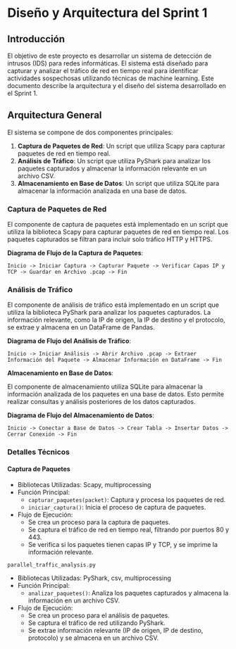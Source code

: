# Diseño y Arquitectura del Sprint 1

## Introducción

El objetivo de este proyecto es desarrollar un sistema de detección de intrusos (IDS) para redes informáticas. El sistema está diseñado para capturar y analizar el tráfico de red en tiempo real para identificar actividades sospechosas utilizando técnicas de machine learning. Este documento describe la arquitectura y el diseño del sistema desarrollado en el Sprint 1.

## Arquitectura General

El sistema se compone de dos componentes principales:

1. **Captura de Paquetes de Red**: Un script que utiliza Scapy para capturar paquetes de red en tiempo real.
2. **Análisis de Tráfico**: Un script que utiliza PyShark para analizar los paquetes capturados y almacenar la información relevante en un archivo CSV.
3. **Almacenamiento en Base de Datos**: Un script que utiliza SQLite para almacenar la información analizada en una base de datos.

### Captura de Paquetes de Red

El componente de captura de paquetes está implementado en un script que utiliza la biblioteca Scapy para capturar paquetes de red en tiempo real. Los paquetes capturados se filtran para incluir solo tráfico HTTP y HTTPS.

**Diagrama de Flujo de la Captura de Paquetes**:

```plaintext
Inicio -> Iniciar Captura -> Capturar Paquete -> Verificar Capas IP y TCP -> Guardar en Archivo .pcap -> Fin
```
### Análisis de Tráfico

El componente de análisis de tráfico está implementado en un script que utiliza la biblioteca PyShark para analizar los paquetes capturados. La información relevante, como la IP de origen, la IP de destino y el protocolo, se extrae y almacena en un DataFrame de Pandas.

**Diagrama de Flujo del Análisis de Tráfico**:

```plaintext
Inicio -> Iniciar Análisis -> Abrir Archivo .pcap -> Extraer Información del Paquete -> Almacenar Información en DataFrame -> Fin
```
**Almacenamiento en Base de Datos**:

El componente de almacenamiento utiliza SQLite para almacenar la información analizada de los paquetes en una base de datos. Esto permite realizar consultas y análisis posteriores de los datos capturados.

**Diagrama de Flujo del Almacenamiento de Datos**:

```plaintext
Inicio -> Conectar a Base de Datos -> Crear Tabla -> Insertar Datos -> Cerrar Conexión -> Fin
```
### Detalles Técnicos
#### Captura de Paquetes
* Bibliotecas Utilizadas: Scapy, multiprocessing
* Función Principal:
    * `capturar_paquetes(packet)`: Captura y procesa los paquetes de red.
    * `iniciar_captura()`: Inicia el proceso de captura de paquetes.
* Flujo de Ejecución:
    * Se crea un proceso para la captura de paquetes.
    * Se captura el tráfico de red en tiempo real, filtrando por puertos 80 y 443.
    * Se verifica si los paquetes tienen capas IP y TCP, y se imprime la información relevante.

`parallel_traffic_analysis.py`
* Bibliotecas Utilizadas: PyShark, csv, multiprocessing
* Función Principal:
   * `analizar_paquetes()`: Analiza los paquetes capturados y almacena la información en un archivo CSV.
* Flujo de Ejecución:
   * Se crea un proceso para el análisis de paquetes.
   * Se captura el tráfico de red utilizando PyShark.
   * Se extrae información relevante (IP de origen, IP de destino, protocolo) y se almacena en un archivo CSV.
